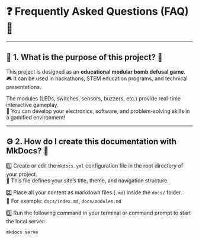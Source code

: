 # ❓ Frequently Asked Questions (FAQ) 💬

---

## 📌 1. What is the purpose of this project? 🎯

This project is designed as an **educational modular bomb defusal game**.  
🎮 It can be used in hackathons, STEM education programs, and technical presentations.

The modules (LEDs, switches, sensors, buzzers, etc.) provide real-time interactive gameplay.  
🧠 You can develop your electronics, software, and problem-solving skills in a gamified environment!

---

## ⚙️ 2. How do I create this documentation with MkDocs? 🚀

1️⃣ Create or edit the `mkdocs.yml` configuration file in the root directory of your project.  
📄 This file defines your site’s title, theme, and navigation structure.

2️⃣ Place all your content as markdown files (`.md`) inside the `docs/` folder.  
📂 For example: `docs/index.md`, `docs/modules.md`

3️⃣ Run the following command in your terminal or command prompt to start the local server:

```bash
mkdocs serve


